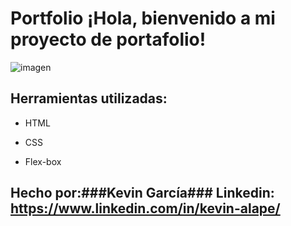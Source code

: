 # Portfolio ¡Hola, bienvenido a mi proyecto de portafolio!

![imagen](![image](https://github.com/user-attachments/assets/c7010a38-354d-475c-89aa-f019f5180cad)
)

## Herramientas utilizadas:
* HTML

* CSS

* Flex-box

## Hecho por:###Kevin García### Linkedin: https://www.linkedin.com/in/kevin-alape/
